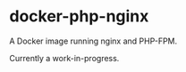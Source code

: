 docker-php-nginx
================

A Docker image running nginx and PHP-FPM.

Currently a work-in-progress.
